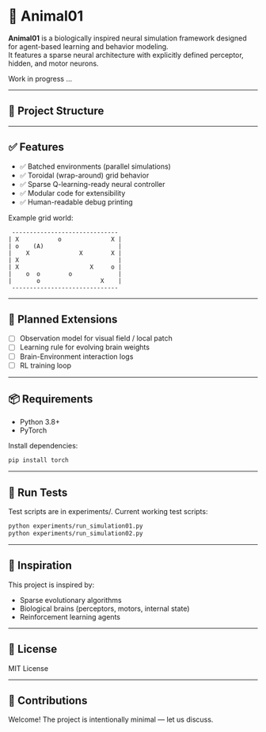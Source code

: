 # 🧠 Animal01

**Animal01** is a biologically inspired neural simulation framework designed for agent-based learning and behavior modeling.  
It features a sparse neural architecture with explicitly defined perceptor, hidden, and motor neurons.

Work in progress ...

---

## 📁 Project Structure

---

## ✅ Features

- ✅ Batched environments (parallel simulations)
- ✅ Toroidal (wrap-around) grid behavior
- ✅ Sparse Q-learning-ready neural controller
- ✅ Modular code for extensibility
- ✅ Human-readable debug printing


Example grid world:
```
 ------------------------------
| X           o              X |
| o    (A)                     |
|    X              X        X |
| X                            |
| X                    X     o |
|    o  o        o             |
|       o                 X    |
 ------------------------------
```

---

## 🚧 Planned Extensions

- [ ] Observation model for visual field / local patch
- [ ] Learning rule for evolving brain weights
- [ ] Brain-Environment interaction logs
- [ ] RL training loop

---

## 📦 Requirements

- Python 3.8+
- PyTorch

Install dependencies:
```bash
pip install torch
```

---

## 🧪 Run Tests

Test scripts are in experiments/.
Current working test scripts:

```bash
python experiments/run_simulation01.py
python experiments/run_simulation02.py
```

---

## 🧠 Inspiration

This project is inspired by:
- Sparse evolutionary algorithms
- Biological brains (perceptors, motors, internal state)
- Reinforcement learning agents

---

## 📜 License

MIT License

---

## 🤝 Contributions

Welcome! The project is intentionally minimal — let us discuss.
